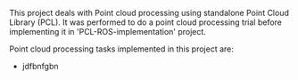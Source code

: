 
This project deals with Point cloud processing using standalone Point Cloud Library (PCL). It was performed to do a point cloud processing trial before implementing it in 'PCL-ROS-implementation' project.

Point cloud processing tasks implemented in this project are:

* jdfbnfgbn
